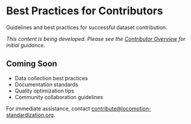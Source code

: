 # Best Practices for Contributors

Guidelines and best practices for successful dataset contribution.

*This content is being developed. Please see the [Contributor Overview](overview/) for initial guidance.*

## Coming Soon

- Data collection best practices
- Documentation standards
- Quality optimization tips
- Community collaboration guidelines

For immediate assistance, contact [contribute@locomotion-standardization.org](mailto:contribute@locomotion-standardization.org).